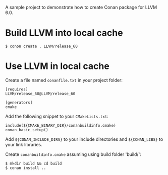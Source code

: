 A sample project to demonstrate how to create Conan package for LLVM 6.0.

# Build LLVM into local cache

```
$ conon create . LLVM/release_60
```

# Use LLVM in local cache

Create a file named `conanfile.txt` in your project folder:

```
[requires]
LLVM/release_60@LLVM/release_60

[generators]
cmake
```

Add the following snippet to your `CMakeLists.txt`:

```
include(${CMAKE_BINARY_DIR}/conanbuildinfo.cmake)
conan_basic_setup()
```

Add `${CONAN_INCLUDE_DIRS}` to your include directories and `${CONAN_LIBS}` to your link libraries.

Create `conanbuildinfo.cmake` assuming using build folder 'build/':

```
$ mkdir build && cd build
$ conan install ..
```

